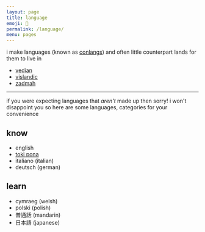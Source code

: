 ```yaml
---
layout: page
title: language
emoji: 🦜
permalink: /language/
menu: pages
---
```

i make languages (known as [conlangs](https://en.wikipedia.org/wiki/Constructed_language)) and often little counterpart lands for them to live in

* [vedian](#)
* [vislandic](#)
* [zadmah](#)

---

if you were expecting languages that _aren't_ made up then sorry! i won't disappoint you so here are some languages, categories for your convenience

## know
* english
* [toki pona](#)
* italiano (italian)
* deutsch (german)

## learn
* cymraeg (welsh)
* polski (polish)
* 普通話 (mandarin)
* 日本語 (japanese)